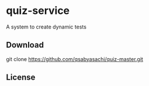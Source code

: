 # quiz-service
A system to create dynamic tests

## Download
git clone https://github.com/qsabyasachi/quiz-master.git
 
## License


